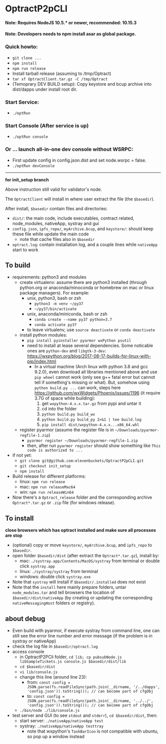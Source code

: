 # OptractP2pCLI 
#### Note: Requires NodeJS 10.5.* or newer, recommended: 10.15.3
#### Note: Developers needs to npm install asar as global package.

### Quick howto:
- `git clone ...`
- `npm install `
- `npm run release `
- Install tarball release (assuming to /tmp/Optract)
- `tar xf OptractClient.tar.gz -C /tmp/Optract `
- (Temoprary DEV BUILD setup): Copy keystore and bcup archive into dist/dapps under install root dir.

### Start Service:
- `./optRun `

### Start Console (After service is up)
- `./optRun console` 

### Or ... launch all-in-one dev console without WSRPC:
- First update config in config.json.dist and set node.wsrpc = false.
- `./optRun devConsole`


----

**for init_setup branch**

Above instruction still valid for validator's node.

The `OptractClient` will install in where user extract the file (the `$basedir`).

After install, `$basedir` contain files and directories:
- `dist/`: the main code, include executables, contract related, node_modules, nativeApp,
  systray and gui
- `config.json`, `ipfs_repo/`, `myArchive.bcup`, and `keystore/`: should keep these file
  while update the main code
    - note that cache files also in `$basedir`
- `optract.log`: contain installation log, and a couple lines while `nativeApp` start to
  work

## To build
- requirements: python3 and modules
    - create virtualenv: assume there are python3 installed (through python.org or
      anaconda/minoconda or homebrew on mac or linux package managers). For example:
        - unix, python3, bash or zsh
            - `python3 -m venv ~/py37`
            - `~/py37/bin/activate`
        - unix, anaconda/miniconda, bash or zsh
            - `conda create --name py37 python=3.7`
            - `conda activate py37`
        - to leave virtualenv, use `source deactivate` or `conda deactivate`
    - install python modules:
        - `pip install pyinstaller pyarmor wxPython psutil`
        - need to install at lease several dependencies. Some noticable ones are `python-dev` and `libgtk-3-dev`: https://wxpython.org/blog/2017-08-17-builds-for-linux-with-pip/index.html
          - In a virtual machine (Arch linux with python 3.8 and gcc 9.2.0), even download all libraries mentioned above and use `pip wheel` cannot work (only see g++ fatal error but cannot tell if something's missing or what). But, somehow using `python build.py ...` can work, steps here https://github.com/wxWidgets/Phoenix/issues/1196 (it require 3.7G of space while building):
            1. get `wxpython-4.x.x.tar.gz` from pypi and untar it
            2. cd into the folder
            3. `python build.py build_wx`
            4. `python build.py build_py 2>&1 | tee build.log`
            5. `pip install dist/wxpython-4.x.x...x86_64.whl`
    - register pyarmor (assume the register file is in `~/Downloads/pyarmor-regfile-1.zip`)
        - `pyarmor register ~/Downloads/pyarmor-regfile-1.zip`
        - then, after run `pyarmor register` should show something like
          `This code is authorized to ...`
- if not yet:
    - `git clone git@github.com:elevenbuckets/OptractP2pCLI.git` 
    - `git checkout init_setup`
    - `npm install`
- Build release for different platforms:
    - linux: `npm run release`
    - mac: `npm run releaseMac64`
    - win: `npm run releaseWin64`
- Now there's a `Optract_release` folder and the corresponding archive `Optract*.tar.gz` or
  `.zip` file (for windows release). 


## To install
**close browsers which has optract installed and make sure all processes are stop**

- (optional) copy or move `keystore/`, `myArchive.bcup`, and `ipfs_repo` to `$basedir`.
- open folder `$basedir/dist` (after extract the `Optract*.tar.gz`), install by:
    - mac: `./systray.app/Contents/MacOS/systray` from terminal or double click `systray.app`
    - linux: `./systray/systray` from terminal
    - windows: double click `systray.exe`
- Note that `systray` will install if `$basedir/.installed` does not exist
- Note that the `install` here mainly prepare folders, untar `node_modules.tar` and tell
  browsers the location of `$basedir/dist/nativeApp` (by creating or updating the 
  corresponding `nativeMessagingHost` folders or registry).

## about debug
- Even build with pyarmor, if execute systray from command line, one can still see the error
  line number and error message (if the problem is in systray or nativeApp)
- check the log file in `$basedir/optract.log`
- access console
    - in OptractP2PCli folder, `cd lib; cp pubsubNode.js libSampleTickets.js console.js $basedir/dist/lib`
    - `cd $basedir/dist`
    - `vi lib/console.js`
    - change this line (around line 23):
      - from: `const config = JSON.parse(fs.readFileSync(path.join(__dirname, '/../dapps', 'config.json')).toString()); // can become part of cfgObj`
      - to: `const config = JSON.parse(fs.readFileSync(path.join(__dirname, '../../', 'config.json')).toString()); // can become part of cfgObj`
    - `./bin/node ./lib/console.js` 
- test server and GUI (to see `stdout` and `stderr`), `cd $basedir/dist`, then:
    - start server: `./nativeApp/nativeApp test`
    - systray: `./nativeApp/nativeApp testtray`
        - note that wxpython's `TaskBarIcon` is not compatible with ubuntu, so pop up a window
          instead
